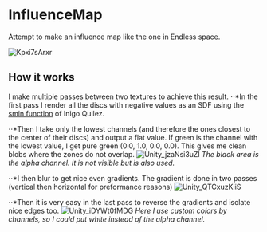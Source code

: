 # InfluenceMap
 Attempt to make an influence map like the one in Endless space.

![Kpxi7sArxr](https://user-images.githubusercontent.com/23404599/124132915-99266a00-da81-11eb-8a5c-3a5195fd11fa.gif)


## How it works

I make multiple passes between two textures to achieve this result.
⋅⋅*In the first pass I render all the discs with negative values as an SDF using the [smin function](https://www.iquilezles.org/www/articles/smin/smin.htm) of Inigo Quilez.

⋅⋅*Then I take only the lowest channels (and therefore the ones closest to the center of their discs) and output a flat value.
If green is the channel with the lowest value, I get pure green (0.0, 1.0, 0.0, 0.0).
This gives me clean blobs where the zones do not overlap.
![Unity_jzaNsi3uZl](https://user-images.githubusercontent.com/23404599/124137430-f7ede280-da85-11eb-8fe7-428c24ab92b4.png)
*The black area is the alpha channel. It is not visible but is also used.*

⋅⋅*I then blur to get nice even gradients. The gradient is done in two passes (vertical then horizontal for preformance reasons)
![Unity_QTCxuzKiiS](https://user-images.githubusercontent.com/23404599/124137717-400d0500-da86-11eb-99f0-00fba264719d.png)

⋅⋅*Then it is very easy in the last pass to reverse the gradients and isolate nice edges too.
![Unity_iDYWt0fMDG](https://user-images.githubusercontent.com/23404599/124137936-777bb180-da86-11eb-96d5-0436e883741b.png)
*Here I use custom colors by channels, so I could put white instead of the alpha channel.*

